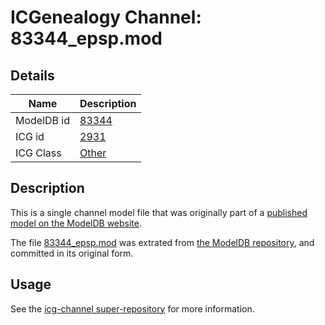 # ICGenealogy Channel: 83344\_epsp.mod

## Details

Name | Description
---- | -----------
ModelDB id | [83344](http://senselab.med.yale.edu/ModelDB/ShowModel.cshtml?model=83344)
ICG id | [2931](http://icg.neurotheory.ox.ac.uk/channels/other/2931)
ICG Class | [Other](http://icg.neurotheory.ox.ac.uk/channels/other)

## Description

This is a single channel model file that was originally part of a [published model on the ModelDB website](http://senselab.med.yale.edu/mModelDB/ShowModel.cshtml?model=83344).

The file [83344\_epsp.mod](83344_epsp.mod) was extrated from [the ModelDB repository](http://senselab.med.yale.edu/ModelDB/ShowModel.cshtml?model=83344), and committed in its original form.

## Usage

See the [icg-channel super-repository](https://github.com/icgenealogy/icg-channels) for more information.